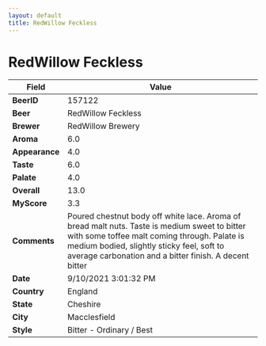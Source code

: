 ```yaml
---
layout: default
title: RedWillow Feckless
---
```


# RedWillow Feckless

| Field         | Value     |
|---------------|-----------|
| **BeerID** | 157122 |
| **Beer** | RedWillow Feckless |
| **Brewer** | RedWillow Brewery |
| **Aroma** | 6.0 |
| **Appearance** | 4.0 |
| **Taste** | 6.0 |
| **Palate** | 4.0 |
| **Overall** | 13.0 |
| **MyScore** | 3.3 |
| **Comments** | Poured chestnut body off white lace. Aroma of bread malt nuts. Taste is medium sweet to bitter with some toffee malt coming through. Palate is medium bodied, slightly sticky feel, soft to average carbonation and a bitter finish. A decent bitter |
| **Date** | 9/10/2021 3:01:32 PM |
| **Country** | England |
| **State** | Cheshire |
| **City** | Macclesfield |
| **Style** | Bitter - Ordinary / Best |
